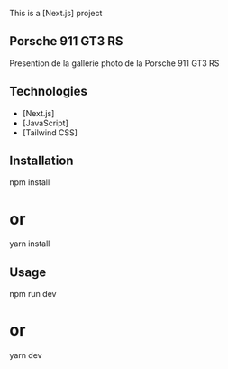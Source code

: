 This is a [Next.js] project

## Porsche 911 GT3 RS

Presention de la gallerie photo de la Porsche 911 GT3 RS

## Technologies

- [Next.js]
- [JavaScript]
- [Tailwind CSS]

## Installation

npm install
# or
yarn install


## Usage

npm run dev
# or
yarn dev





